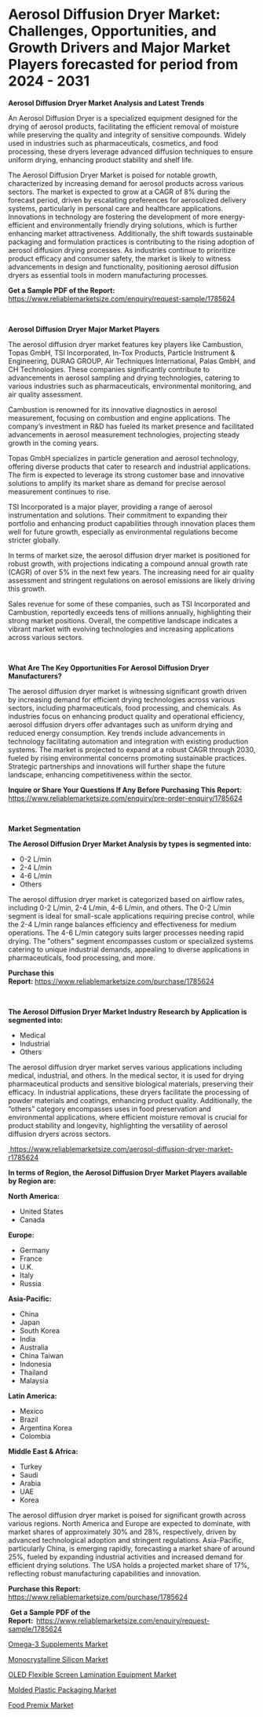 <p><h1>Aerosol Diffusion Dryer Market: Challenges, Opportunities, and Growth Drivers and Major Market Players forecasted for period from 2024 - 2031</h1></p><p><strong>Aerosol Diffusion Dryer Market Analysis and Latest Trends</strong></p>
<p><p>An Aerosol Diffusion Dryer is a specialized equipment designed for the drying of aerosol products, facilitating the efficient removal of moisture while preserving the quality and integrity of sensitive compounds. Widely used in industries such as pharmaceuticals, cosmetics, and food processing, these dryers leverage advanced diffusion techniques to ensure uniform drying, enhancing product stability and shelf life.</p><p>The Aerosol Diffusion Dryer Market is poised for notable growth, characterized by increasing demand for aerosol products across various sectors. The market is expected to grow at a CAGR of 8% during the forecast period, driven by escalating preferences for aerosolized delivery systems, particularly in personal care and healthcare applications. Innovations in technology are fostering the development of more energy-efficient and environmentally friendly drying solutions, which is further enhancing market attractiveness. Additionally, the shift towards sustainable packaging and formulation practices is contributing to the rising adoption of aerosol diffusion drying processes. As industries continue to prioritize product efficacy and consumer safety, the market is likely to witness advancements in design and functionality, positioning aerosol diffusion dryers as essential tools in modern manufacturing processes.</p></p>
<p><strong>Get a Sample PDF of the Report:&nbsp;</strong> <a href="https://www.reliablemarketsize.com/enquiry/request-sample/1785624?utm_campaign=1171&utm_medium=2&utm_source=Github&utm_content=ia&utm_term=09102024&utm_id=aerosol-diffusion-dryer">https://www.reliablemarketsize.com/enquiry/request-sample/1785624</a></p>
<p>&nbsp;</p>
<p><strong>Aerosol Diffusion Dryer Major Market Players</strong></p>
<p><p>The aerosol diffusion dryer market features key players like Cambustion, Topas GmbH, TSI Incorporated, In-Tox Products, Particle Instrument & Engineering, DURAG GROUP, Air Techniques International, Palas GmbH, and CH Technologies. These companies significantly contribute to advancements in aerosol sampling and drying technologies, catering to various industries such as pharmaceuticals, environmental monitoring, and air quality assessment.</p><p>Cambustion is renowned for its innovative diagnostics in aerosol measurement, focusing on combustion and engine applications. The company’s investment in R&D has fueled its market presence and facilitated advancements in aerosol measurement technologies, projecting steady growth in the coming years.</p><p>Topas GmbH specializes in particle generation and aerosol technology, offering diverse products that cater to research and industrial applications. The firm is expected to leverage its strong customer base and innovative solutions to amplify its market share as demand for precise aerosol measurement continues to rise.</p><p>TSI Incorporated is a major player, providing a range of aerosol instrumentation and solutions. Their commitment to expanding their portfolio and enhancing product capabilities through innovation places them well for future growth, especially as environmental regulations become stricter globally.</p><p>In terms of market size, the aerosol diffusion dryer market is positioned for robust growth, with projections indicating a compound annual growth rate (CAGR) of over 5% in the next few years. The increasing need for air quality assessment and stringent regulations on aerosol emissions are likely driving this growth.</p><p>Sales revenue for some of these companies, such as TSI Incorporated and Cambustion, reportedly exceeds tens of millions annually, highlighting their strong market positions. Overall, the competitive landscape indicates a vibrant market with evolving technologies and increasing applications across various sectors.</p></p>
<p>&nbsp;</p>
<p><strong>What Are The Key Opportunities For Aerosol Diffusion Dryer Manufacturers?</strong></p>
<p><p>The aerosol diffusion dryer market is witnessing significant growth driven by increasing demand for efficient drying technologies across various sectors, including pharmaceuticals, food processing, and chemicals. As industries focus on enhancing product quality and operational efficiency, aerosol diffusion dryers offer advantages such as uniform drying and reduced energy consumption. Key trends include advancements in technology facilitating automation and integration with existing production systems. The market is projected to expand at a robust CAGR through 2030, fueled by rising environmental concerns promoting sustainable practices. Strategic partnerships and innovations will further shape the future landscape, enhancing competitiveness within the sector.</p></p>
<p><strong>Inquire or Share Your Questions If Any Before Purchasing This Report:</strong> <a href="https://www.reliablemarketsize.com/enquiry/pre-order-enquiry/1785624?utm_campaign=1171&utm_medium=2&utm_source=Github&utm_content=ia&utm_term=09102024&utm_id=aerosol-diffusion-dryer">https://www.reliablemarketsize.com/enquiry/pre-order-enquiry/1785624</a></p>
<p>&nbsp;</p>
<p><strong>Market Segmentation</strong></p>
<p><strong>The Aerosol Diffusion Dryer Market Analysis by types is segmented into:</strong></p>
<p><ul><li>0-2 L/min</li><li>2-4 L/min</li><li>4-6 L/min</li><li>Others</li></ul></p>
<p><p>The aerosol diffusion dryer market is categorized based on airflow rates, including 0-2 L/min, 2-4 L/min, 4-6 L/min, and others. The 0-2 L/min segment is ideal for small-scale applications requiring precise control, while the 2-4 L/min range balances efficiency and effectiveness for medium operations. The 4-6 L/min category suits larger processes needing rapid drying. The "others" segment encompasses custom or specialized systems catering to unique industrial demands, appealing to diverse applications in pharmaceuticals, food processing, and more.</p></p>
<p><strong>Purchase this Report:&nbsp;</strong><a href="https://www.reliablemarketsize.com/purchase/1785624?utm_campaign=1171&utm_medium=2&utm_source=Github&utm_content=ia&utm_term=09102024&utm_id=aerosol-diffusion-dryer">https://www.reliablemarketsize.com/purchase/1785624</a></p>
<p>&nbsp;</p>
<p><strong>The Aerosol Diffusion Dryer Market Industry Research by Application is segmented into:</strong></p>
<p><ul><li>Medical</li><li>Industrial</li><li>Others</li></ul></p>
<p><p>The aerosol diffusion dryer market serves various applications including medical, industrial, and others. In the medical sector, it is used for drying pharmaceutical products and sensitive biological materials, preserving their efficacy. In industrial applications, these dryers facilitate the processing of powder materials and coatings, enhancing product quality. Additionally, the “others” category encompasses uses in food preservation and environmental applications, where efficient moisture removal is crucial for product stability and longevity, highlighting the versatility of aerosol diffusion dryers across sectors.</p></p>
<p><a href="https://www.reliablemarketsize.com/aerosol-diffusion-dryer-market-r1785624?utm_campaign=1171&utm_medium=2&utm_source=Github&utm_content=ia&utm_term=09102024&utm_id=aerosol-diffusion-dryer">&nbsp;https://www.reliablemarketsize.com/aerosol-diffusion-dryer-market-r1785624</a></p>
<p><strong>In terms of Region, the Aerosol Diffusion Dryer Market Players available by Region are:</strong></p>
<p>
    <p> <strong> North America: </strong>
        <ul>
            <li>United States</li>
            <li>Canada</li>
        </ul>
        </p> 
    <p> <strong> Europe: </strong>
        <ul>
            <li>Germany</li>
            <li>France</li>
            <li>U.K.</li>
            <li>Italy</li>
            <li>Russia</li>
        </ul>
        </p> 
    <p> <strong> Asia-Pacific: </strong>
        <ul>
            <li>China</li>
            <li>Japan</li>
            <li>South Korea</li>
            <li>India</li>
            <li>Australia</li>
            <li>China Taiwan</li>
            <li>Indonesia</li>
            <li>Thailand</li>
            <li>Malaysia</li>
        </ul>
        </p> 
    <p> <strong> Latin America: </strong>
        <ul>
            <li>Mexico</li>
            <li>Brazil</li>
            <li>Argentina Korea</li>
            <li>Colombia</li>
        </ul>
        </p> 
    <p> <strong> Middle East & Africa: </strong>
        <ul>
            <li>Turkey</li>
            <li>Saudi</li>
            <li>Arabia</li>
            <li>UAE</li>
            <li>Korea</li>
        </ul>
    </p>
    </p>
<p><p>The aerosol diffusion dryer market is poised for significant growth across various regions. North America and Europe are expected to dominate, with market shares of approximately 30% and 28%, respectively, driven by advanced technological adoption and stringent regulations. Asia-Pacific, particularly China, is emerging rapidly, forecasting a market share of around 25%, fueled by expanding industrial activities and increased demand for efficient drying solutions. The USA holds a projected market share of 17%, reflecting robust manufacturing capabilities and innovation.</p></p>
<p><strong>Purchase this Report: </strong><a href="https://www.reliablemarketsize.com/purchase/1785624?utm_campaign=1171&utm_medium=2&utm_source=Github&utm_content=ia&utm_term=09102024&utm_id=aerosol-diffusion-dryer">https://www.reliablemarketsize.com/purchase/1785624</a></p>
<p>&nbsp;<strong>Get a Sample PDF of the Report:&nbsp;&nbsp;</strong><a href="https://www.reliablemarketsize.com/enquiry/request-sample/1785624?utm_campaign=1171&utm_medium=2&utm_source=Github&utm_content=ia&utm_term=09102024&utm_id=aerosol-diffusion-dryer">https://www.reliablemarketsize.com/enquiry/request-sample/1785624</a></p>
<p><strong></strong></p>
<p><p><a href="https://issuu.com/reportprime-2/docs/omega-3-supplements-market-size-203_5d6ecf907a4f06?utm_campaign=1171&utm_medium=2&utm_source=Github&utm_content=ia&utm_term=09102024&utm_id=aerosol-diffusion-dryer">Omega-3 Supplements Market</a></p><p><a href="https://www.linkedin.com/pulse/global-monocrystalline-silicon-market-projected-grow-cagr-f9woe?utm_campaign=1171&utm_medium=2&utm_source=Github&utm_content=ia&utm_term=09102024&utm_id=aerosol-diffusion-dryer">Monocrystalline Silicon Market</a></p><p><a href="https://github.com/vimar16th/Market-Research-Report-List-6/blob/main/oled-flexible-screen-lamination-equipment-market.md?utm_campaign=1171&utm_medium=2&utm_source=Github&utm_content=ia&utm_term=09102024&utm_id=aerosol-diffusion-dryer">OLED Flexible Screen Lamination Equipment Market</a></p><p><a href="https://www.linkedin.com/pulse/driving-forces-global-molded-plastic-packaging-market-trends-cau0e?utm_campaign=1171&utm_medium=2&utm_source=Github&utm_content=ia&utm_term=09102024&utm_id=aerosol-diffusion-dryer">Molded Plastic Packaging Market</a></p><p><a href="https://issuu.com/reportprime-2/docs/food-premix-market-size-2030.pptx_65774f29c25cc7?utm_campaign=1171&utm_medium=2&utm_source=Github&utm_content=ia&utm_term=09102024&utm_id=aerosol-diffusion-dryer">Food Premix Market</a></p></p>